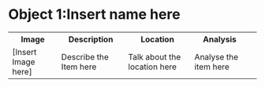 <html>
<CSS>
<head>
    <link rel="stylesheet" href="styles.css">
<title>Insert name here</title>
</head>
<body style="backgroundcolor:powderblude;">

<h1>Object 1:Insert name here</h1>
<table>
<tr>
<th>Image</th>
<th>Description</th>
<th>Location</th>
<th>Analysis</th>
</tr>
<tr>
<td>[Insert Image here]</td>
<td>Describe the Item here</td>
<td>Talk about the location here</td>
<td>Analyse the item here<td>
</html>
</CSS>
